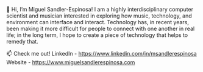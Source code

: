 👋 Hi, I’m Miguel Sandler-Espinosa! I am a highly interdisciplinary computer scientist and musician interested in exploring how music, technology, and environment can interface and interact. Technology has, in recent years, been making it more difficult for people to connect with one another in real life; in the long term, I hope to create a piece of technology that helps to remedy that.

📫 Check me out!
  LinkedIn - https://www.linkedin.com/in/msandlerespinosa
  Website - https://www.miguelsandlerespinosa.com
